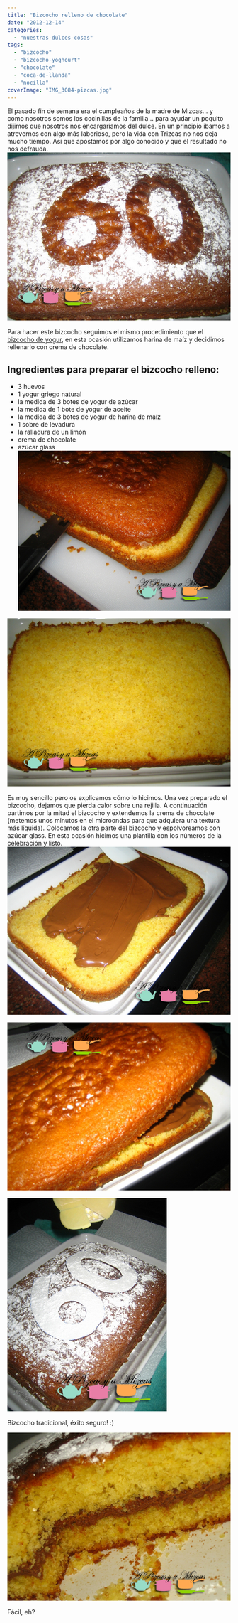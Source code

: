 ```yaml
---
title: "Bizcocho relleno de chocolate"
date: "2012-12-14"
categories:
  - "nuestras-dulces-cosas"
tags:
  - "bizcocho"
  - "bizcocho-yoghourt"
  - "chocolate"
  - "coca-de-llanda"
  - "nocilla"
coverImage: "IMG_3084-pizcas.jpg"
---
```


El pasado fin de semana era el cumpleaños de la madre de Mizcas... y como nosotros somos los cocinillas de la familia... para ayudar un poquito dijimos que nosotros nos encargaríamos del dulce. En un principio ibamos a atrevernos con algo más laborioso, pero la vida con Trizcas no nos deja mucho tiempo. Asi que apostamos por algo conocido y que el resultado no nos defrauda.![bizcocho relleno](images/IMG_3064-pizcas.jpg "bizcocho relleno (pizcas)")

Para hacer este bizcocho seguimos el mismo procedimiento que el [bizcocho de yogur](/bizcocho-de-yogur-con-limon-y-mandarina/), en esta ocasión utilizamos harina de maíz y decidimos rellenarlo con crema de chocolate.

## Ingredientes para preparar el bizcocho relleno:

- 3 huevos
- 1 yogur griego natural
- la medida de 3 botes de yogur de azúcar
- la medida de 1 bote de yogur de aceite
- la medida de 3 botes de yogur de harina de maíz
- 1 sobre de levadura
- la ralladura de un limón
- crema de chocolate
- azúcar glass![dos partes de bizcocho relleno](images/IMG_3042-pizcas.jpg "bizcocho relleno (pizcas)")

![ya podemos rellenar nuestro bizcocho](images/IMG_3045-pizcas.jpg "bizcocho relleno (pizcas)")

Es muy sencillo pero os explicamos cómo lo hicimos. Una vez preparado el bizcocho, dejamos que pierda calor sobre una rejilla. A continuación partimos por la mitad el bizcocho y extendemos la crema de chocolate (metemos unos minutos en el microondas para que adquiera una textura más líquida). Colocamos la otra parte del bizcocho y espolvoreamos con azúcar glass. En esta ocasión hicimos una plantilla con los números de la celebración y listo.![rellenando el bizcocho relleno](images/IMG_3049-pizcas.jpg "bizcocho relleno (pizcas)")

![cerramos nuestro bizcocho relleno](images/IMG_3054-pizcas.jpg "bizcocho relleno (pizcas)")

![plantilla para decorar el bizcocho relleno](images/IMG_3059-pizcas.jpg "bizcocho relleno(pizcas)")

Bizcocho tradicional, éxito seguro! :)

![ya está en la mesa el bizcocho relleno](images/IMG_3084-pizcas.jpg "bizcocho relleno (pizcas)")

Fácil, eh?
